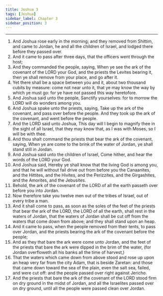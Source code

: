 ```yaml
---
title: Joshua 3
tags: [Joshua]
sidebar_label: Chapter 3
sidebar_position: 3
---
```


---
1. And Joshua rose early in the morning; and they removed from Shittim, and came to Jordan, he and all the children of Israel, and lodged there before they passed over.
2. And it came to pass after three days, that the officers went through the host;
3. And they commanded the people, saying, When ye see the ark of the covenant of the LORD your God, and the priests the Levites bearing it, then ye shall remove from your place, and go after it.
4. Yet there shall be a space between you and it, about two thousand cubits by measure: come not near unto it, that ye may know the way by which ye must go: for ye have not passed this way heretofore.
5. And Joshua said unto the people, Sanctify yourselves: for to morrow the LORD will do wonders among you.
6. And Joshua spake unto the priests, saying, Take up the ark of the covenant, and pass over before the people. And they took up the ark of the covenant, and went before the people.
7. And the LORD said unto Joshua, This day will I begin to magnify thee in the sight of all Israel, that they may know that, as I was with Moses, so I will be with thee.
8. And thou shalt command the priests that bear the ark of the covenant, saying, When ye are come to the brink of the water of Jordan, ye shall stand still in Jordan.
9. And Joshua said unto the children of Israel, Come hither, and hear the words of the LORD your God.
10. And Joshua said, Hereby ye shall know that the living God is among you, and that he will without fail drive out from before you the Canaanites, and the Hittites, and the Hivites, and the Perizzites, and the Girgashites, and the Amorites, and the Jebusites.
11. Behold, the ark of the covenant of the LORD of all the earth passeth over before you into Jordan.
12. Now therefore take you twelve men out of the tribes of Israel, out of every tribe a man.
13. And it shall come to pass, as soon as the soles of the feet of the priests that bear the ark of the LORD, the LORD of all the earth, shall rest in the waters of Jordan, that the waters of Jordan shall be cut off from the waters that come down from above; and they shall stand upon an heap.
14. And it came to pass, when the people removed from their tents, to pass over Jordan, and the priests bearing the ark of the covenant before the people;
15. And as they that bare the ark were come unto Jordan, and the feet of the priests that bare the ark were dipped in the brim of the water, (for Jordan overfloweth all his banks all the time of harvest,)
16. That the waters which came down from above stood and rose up upon an heap very far from the city Adam, that is beside Zaretan: and those that came down toward the sea of the plain, even the salt sea, failed, and were cut off: and the people passed over right against Jericho.
17. And the priests that bare the ark of the covenant of the LORD stood firm on dry ground in the midst of Jordan, and all the Israelites passed over on dry ground, until all the people were passed clean over Jordan.